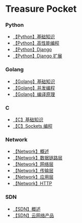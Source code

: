 Treasure Pocket
===

### Python
- [【Python】基础知识](Python/【Python】基础知识.md)
- [【Python】高性能编程](Python/【Python】高性能编程.md)
- [【Python】Django](Python/【Python】Django.md)
- [【Python】Django 扩展](Python/【Python】Django扩展.md)

### Golang
- [【Golang】基础知识](Golang/【Golang】基础知识.md)
- [【Golang】并发编程](Golang/【Golang】并发编程.md)
- [【Golang】编译原理](Golang/【Golang】编译原理.md)

### C
- [【C】基础知识](C/【C】基础知识.md)
- [【C】Sockets 编程](C/【C】Sockets编程.md)

### Network
- [【Network】概述](Network/【Network】概述.md)
- [【Network】数据链路层](Network/【Network】数据链路层.md)
- [【Network】网络层](Network/【Network】网络层.md)
- [【Network】传输层](Network/【Network】传输层.md)
- [【Network】应用层](Network/【Network】应用层.md)
- [【Network】HTTP](Network/【Network】HTTP.md)

### SDN
- [【SDN】概述](SDN/【SDN】概述.md)
- [【SDN】云网络产品](SDN/【SDN】云网络产品.md)
